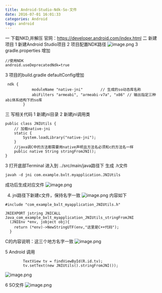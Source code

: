 ```yaml
---
title: Android-Studio-Ndk-So-文件
date: 2016-07-01 16:01:33
categories: Android
tags: android
---
```


<meta name="referrer" content="no-referrer" />


一 下载NKD,并解压
官网：https://developer.android.com/index.html
二 新建项目
1 新建Android Studio项目
2 项目配置NDK路径
![image.png](https://upload-images.jianshu.io/upload_images/2803682-e9111656bbe2cb3f.png?imageMogr2/auto-orient/strip%7CimageView2/2/w/1240)
3 gradle.properties 增加
```
//使用NDK
android.useDeprecatedNdk=true
```
3 项目的build.gradle defaultConfig增加
```
 ndk {
            moduleName "native-jni"        // 生成的so动态库名称
            abiFilters "armeabi", "armeabi-v7a", "x86" // 输出指定三种abi体系结构下的so库
        }
```
三 写相关代码
1 新建jni目录
2 新建jni调用类
```
public class JNIUtils {
    // 加载native-jni
    static {
        System.loadLibrary("native-jni");
    }
    //java调C中的方法都需要用native声明且方法名必须和c的方法名一样
    public native String stringFromJNI();
}
```
3 打开底部Terminal  进入到 ../src/main/java路径下 生成  .h文件
```
javah -d jni com.example.bxlt.myapplication.JNIUtils
```
成功后生成对应文件
![image.png](https://upload-images.jianshu.io/upload_images/2803682-3137b5be0666cd10.png?imageMogr2/auto-orient/strip%7CimageView2/2/w/1240)

4. jni路径下新建c文件，保持名字一致
![image.png](https://upload-images.jianshu.io/upload_images/2803682-6748aaa00181841f.png?imageMogr2/auto-orient/strip%7CimageView2/2/w/1240)
内容如下
```
#include "com_example_bxlt_myapplication_JNIUtils.h"

JNIEXPORT jstring JNICALL Java_com_example_bxlt_myapplication_JNIUtils_stringFromJNI
  (JNIEnv *env, jobject obj){
    return (*env)->NewStringUTF(env,"这里是C++代码");
  }
```
C的内容说明：这三个地方名字一致
![image.png](https://upload-images.jianshu.io/upload_images/2803682-90f3902034e47583.png?imageMogr2/auto-orient/strip%7CimageView2/2/w/1240)

5 Android 调用
```
        TextView tv = findViewById(R.id.tv);
        tv.setText(new JNIUtils().stringFromJNI());
```
![image.png](https://upload-images.jianshu.io/upload_images/2803682-f2c76e7215324dbd.png?imageMogr2/auto-orient/strip%7CimageView2/2/w/1240)

6 SO文件
![image.png](https://upload-images.jianshu.io/upload_images/2803682-620f7e25425fa36c.png?imageMogr2/auto-orient/strip%7CimageView2/2/w/1240)






